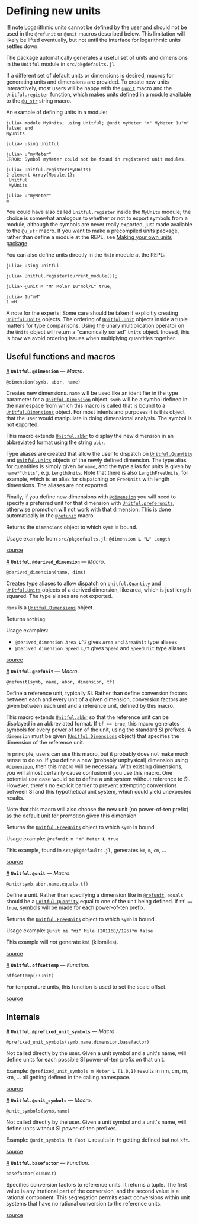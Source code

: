 


<a id='Defining-new-units-1'></a>

# Defining new units


!!! note
    Logarithmic units cannot be defined by the user and should not be used in the `@refunit` or `@unit` macros described below. This limitation will likely be lifted eventually, but not until the interface for logarithmic units settles down.



The package automatically generates a useful set of units and dimensions in the `Unitful` module in `src/pkgdefaults.jl`.


If a different set of default units or dimensions is desired, macros for generating units and dimensions are provided. To create new units interactively, most users will be happy with the [`@unit`](newunits.md#Unitful.@unit) macro and the [`Unitful.register`](manipulations.md#Unitful.register) function, which makes units defined in a module available to the [`@u_str`](manipulations.md#Unitful.@u_str) string macro.


An example of defining units in a module:


```julia-repl
julia> module MyUnits; using Unitful; @unit myMeter "m" MyMeter 1u"m" false; end
MyUnits

julia> using Unitful

julia> u"myMeter"
ERROR: Symbol myMeter could not be found in registered unit modules.

julia> Unitful.register(MyUnits)
2-element Array{Module,1}:
 Unitful
 MyUnits

julia> u"myMeter"
m
```


You could have also called `Unitful.register` inside the `MyUnits` module; the choice is somewhat analogous to whether or not to export symbols from a module, although the symbols are never really exported, just made available to the `@u_str` macro. If you want to make a precompiled units package, rather than define a module at the REPL, see [Making your own units package](extending.md#Making-your-own-units-package-1).


You can also define units directly in the `Main` module at the REPL:


```julia-repl
julia> using Unitful

julia> Unitful.register(current_module());

julia> @unit M "M" Molar 1u"mol/L" true;

julia> 1u"mM"
1 mM
```


A note for the experts: Some care should be taken if explicitly creating [`Unitful.Units`](types.md#Unitful.Units) objects. The ordering of [`Unitful.Unit`](types.md#Unitful.Unit) objects inside a tuple matters for type comparisons. Using the unary multiplication operator on the `Units` object will return a "canonically sorted" `Units` object. Indeed, this is how we avoid ordering issues when multiplying quantities together.


<a id='Useful-functions-and-macros-1'></a>

## Useful functions and macros

<a id='Unitful.@dimension' href='#Unitful.@dimension'>#</a>
**`Unitful.@dimension`** &mdash; *Macro*.



```
@dimension(symb, abbr, name)
```

Creates new dimensions. `name` will be used like an identifier in the type parameter for a [`Unitful.Dimension`](types.md#Unitful.Dimension) object. `symb` will be a symbol defined in the namespace from which this macro is called that is bound to a [`Unitful.Dimensions`](types.md#Unitful.Dimensions) object. For most intents and purposes it is this object that the user would manipulate in doing dimensional analysis. The symbol is not exported.

This macro extends [`Unitful.abbr`](display.md#Unitful.abbr) to display the new dimension in an abbreviated format using the string `abbr`.

Type aliases are created that allow the user to dispatch on [`Unitful.Quantity`](types.md#Unitful.Quantity) and [`Unitful.Units`](types.md#Unitful.Units) objects of the newly defined dimension. The type alias for quantities is simply given by `name`, and the type alias for units is given by `name*"Units"`, e.g. `LengthUnits`. Note that there is also `LengthFreeUnits`, for example, which is an alias for dispatching on `FreeUnits` with length dimensions. The aliases are not exported.

Finally, if you define new dimensions with [`@dimension`](newunits.md#Unitful.@dimension) you will need to specify a preferred unit for that dimension with [`Unitful.preferunits`](conversion.md#Unitful.preferunits), otherwise promotion will not work with that dimension. This is done automatically in the [`@refunit`](newunits.md#Unitful.@refunit) macro.

Returns the `Dimensions` object to which `symb` is bound.

Usage example from `src/pkgdefaults.jl`: `@dimension 𝐋 "𝐋" Length`


<a target='_blank' href='https://github.com/ajkeller34/Unitful.jl/tree/36aa3a56bb77b57fbcf36ad89a3d779e0584dea2/src/user.jl#L22-L49' class='documenter-source'>source</a><br>

<a id='Unitful.@derived_dimension' href='#Unitful.@derived_dimension'>#</a>
**`Unitful.@derived_dimension`** &mdash; *Macro*.



```
@derived_dimension(name, dims)
```

Creates type aliases to allow dispatch on [`Unitful.Quantity`](types.md#Unitful.Quantity) and [`Unitful.Units`](types.md#Unitful.Units) objects of a derived dimension, like area, which is just length squared. The type aliases are not exported.

`dims` is a [`Unitful.Dimensions`](types.md#Unitful.Dimensions) object.

Returns `nothing`.

Usage examples:

  * `@derived_dimension Area 𝐋^2` gives `Area` and `AreaUnit` type aliases
  * `@derived_dimension Speed 𝐋/𝐓` gives `Speed` and `SpeedUnit` type aliases


<a target='_blank' href='https://github.com/ajkeller34/Unitful.jl/tree/36aa3a56bb77b57fbcf36ad89a3d779e0584dea2/src/user.jl#L67-L81' class='documenter-source'>source</a><br>

<a id='Unitful.@refunit' href='#Unitful.@refunit'>#</a>
**`Unitful.@refunit`** &mdash; *Macro*.



```
@refunit(symb, name, abbr, dimension, tf)
```

Define a reference unit, typically SI. Rather than define conversion factors between each and every unit of a given dimension, conversion factors are given between each unit and a reference unit, defined by this macro.

This macro extends [`Unitful.abbr`](display.md#Unitful.abbr) so that the reference unit can be displayed in an abbreviated format. If `tf == true`, this macro generates symbols for every power of ten of the unit, using the standard SI prefixes. A `dimension` must be given ([`Unitful.Dimensions`](types.md#Unitful.Dimensions) object) that specifies the dimension of the reference unit.

In principle, users can use this macro, but it probably does not make much sense to do so. If you define a new (probably unphysical) dimension using [`@dimension`](newunits.md#Unitful.@dimension), then this macro will be necessary. With existing dimensions, you will almost certainly cause confusion if you use this macro. One potential use case would be to define a unit system without reference to SI. However, there's no explicit barrier to prevent attempting conversions between SI and this hypothetical unit system, which could yield unexpected results.

Note that this macro will also choose the new unit (no power-of-ten prefix) as the default unit for promotion given this dimension.

Returns the [`Unitful.FreeUnits`](types.md#Unitful.FreeUnits) object to which `symb` is bound.

Usage example: `@refunit m "m" Meter 𝐋 true`

This example, found in `src/pkgdefaults.jl`, generates `km`, `m`, `cm`, ...


<a target='_blank' href='https://github.com/ajkeller34/Unitful.jl/tree/36aa3a56bb77b57fbcf36ad89a3d779e0584dea2/src/user.jl#L96-L124' class='documenter-source'>source</a><br>

<a id='Unitful.@unit' href='#Unitful.@unit'>#</a>
**`Unitful.@unit`** &mdash; *Macro*.



```
@unit(symb,abbr,name,equals,tf)
```

Define a unit. Rather than specifying a dimension like in [`@refunit`](newunits.md#Unitful.@refunit), `equals` should be a [`Unitful.Quantity`](types.md#Unitful.Quantity) equal to one of the unit being defined. If `tf == true`, symbols will be made for each power-of-ten prefix.

Returns the [`Unitful.FreeUnits`](types.md#Unitful.FreeUnits) object to which `symb` is bound.

Usage example: `@unit mi "mi" Mile (201168//125)*m false`

This example will *not* generate `kmi` (kilomiles).


<a target='_blank' href='https://github.com/ajkeller34/Unitful.jl/tree/36aa3a56bb77b57fbcf36ad89a3d779e0584dea2/src/user.jl#L139-L150' class='documenter-source'>source</a><br>

<a id='Unitful.offsettemp' href='#Unitful.offsettemp'>#</a>
**`Unitful.offsettemp`** &mdash; *Function*.



```
offsettemp(::Unit)
```

For temperature units, this function is used to set the scale offset.


<a target='_blank' href='https://github.com/ajkeller34/Unitful.jl/tree/36aa3a56bb77b57fbcf36ad89a3d779e0584dea2/src/temperature.jl#L1-L4' class='documenter-source'>source</a><br>


<a id='Internals-1'></a>

## Internals

<a id='Unitful.@prefixed_unit_symbols' href='#Unitful.@prefixed_unit_symbols'>#</a>
**`Unitful.@prefixed_unit_symbols`** &mdash; *Macro*.



```
@prefixed_unit_symbols(symb,name,dimension,basefactor)
```

Not called directly by the user. Given a unit symbol and a unit's name, will define units for each possible SI power-of-ten prefix on that unit.

Example: `@prefixed_unit_symbols m Meter 𝐋 (1.0,1)` results in nm, cm, m, km, ... all getting defined in the calling namespace.


<a target='_blank' href='https://github.com/ajkeller34/Unitful.jl/tree/36aa3a56bb77b57fbcf36ad89a3d779e0584dea2/src/user.jl#L172-L179' class='documenter-source'>source</a><br>

<a id='Unitful.@unit_symbols' href='#Unitful.@unit_symbols'>#</a>
**`Unitful.@unit_symbols`** &mdash; *Macro*.



```
@unit_symbols(symb,name)
```

Not called directly by the user. Given a unit symbol and a unit's name, will define units without SI power-of-ten prefixes.

Example: `@unit_symbols ft Foot 𝐋` results in `ft` getting defined but not `kft`.


<a target='_blank' href='https://github.com/ajkeller34/Unitful.jl/tree/36aa3a56bb77b57fbcf36ad89a3d779e0584dea2/src/user.jl#L205-L211' class='documenter-source'>source</a><br>

<a id='Unitful.basefactor' href='#Unitful.basefactor'>#</a>
**`Unitful.basefactor`** &mdash; *Function*.



```
basefactor(x::Unit)
```

Specifies conversion factors to reference units. It returns a tuple. The first value is any irrational part of the conversion, and the second value is a rational component. This segregation permits exact conversions within unit systems that have no rational conversion to the reference units.


<a target='_blank' href='https://github.com/ajkeller34/Unitful.jl/tree/36aa3a56bb77b57fbcf36ad89a3d779e0584dea2/src/user.jl#L382-L389' class='documenter-source'>source</a><br>

